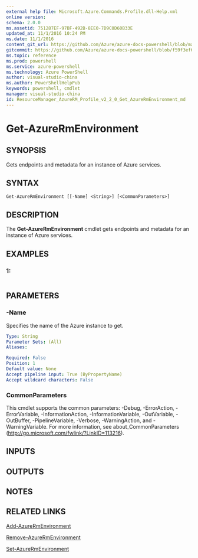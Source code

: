 ```yaml
---
external help file: Microsoft.Azure.Commands.Profile.dll-Help.xml
online version: 
schema: 2.0.0
ms.assetid: 751287EF-97BF-492B-8EE0-7D9C0D60B33E
updated_at: 11/1/2016 10:24 PM
ms.date: 11/1/2016
content_git_url: https://github.com/Azure/azure-docs-powershell/blob/master/azureps-cmdlets-docs/ResourceManager/AzureRM.Profile/v2.2.0/Get-AzureRmEnvironment.md
gitcommit: https://github.com/Azure/azure-docs-powershell/blob/f59f3ef60bc592383812213e69fd77ba950759ed/azureps-cmdlets-docs/ResourceManager/AzureRM.Profile/v2.2.0/Get-AzureRmEnvironment.md
ms.topic: reference
ms.prod: powershell
ms.service: azure-powershell
ms.technology: Azure PowerShell
author: visual-studio-china
ms.author: PowerShellHelpPub
keywords: powershell, cmdlet
manager: visual-studio-china
id: ResourceManager_AzureRM_Profile_v2_2_0_Get_AzureRmEnvironment_md
---
```


# Get-AzureRmEnvironment

## SYNOPSIS
Gets endpoints and metadata for an instance of Azure services.

## SYNTAX

```
Get-AzureRmEnvironment [[-Name] <String>] [<CommonParameters>]
```

## DESCRIPTION
The **Get-AzureRmEnvironment** cmdlet gets endpoints and metadata for an instance of Azure services.

## EXAMPLES

### 1:
```

```

## PARAMETERS

### -Name
Specifies the name of the Azure instance to get.

```yaml
Type: String
Parameter Sets: (All)
Aliases: 

Required: False
Position: 1
Default value: None
Accept pipeline input: True (ByPropertyName)
Accept wildcard characters: False
```

### CommonParameters
This cmdlet supports the common parameters: -Debug, -ErrorAction, -ErrorVariable, -InformationAction, -InformationVariable, -OutVariable, -OutBuffer, -PipelineVariable, -Verbose, -WarningAction, and -WarningVariable. For more information, see about_CommonParameters (http://go.microsoft.com/fwlink/?LinkID=113216).

## INPUTS

## OUTPUTS

## NOTES

## RELATED LINKS

[Add-AzureRmEnvironment](xref:ResourceManager/AzureRM.Profile/v2.2.0/Add-AzureRmEnvironment.md)

[Remove-AzureRmEnvironment](xref:ResourceManager/AzureRM.Profile/v2.2.0/Remove-AzureRmEnvironment.md)

[Set-AzureRmEnvironment](xref:ResourceManager/AzureRM.Profile/v2.2.0/Set-AzureRmEnvironment.md)



